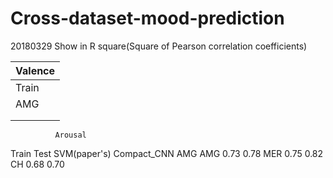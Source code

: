 # Cross-dataset-mood-prediction

20180329
Show in R square(Square of Pearson correlation coefficients)

| Valence |
| --- |
| Train | Test | SVM(paper's) | Compact_CNN |
|      AMG      |      AMG      |     0.14      |     0.27      |
|               |      MER      |     0.40      |     0.14      |
|               |      CH       |     0.21      |     0.06      |


              Arousal			
Train 	Test	SVM(paper's)	Compact_CNN
 AMG	   AMG	   0.73	          0.78
	       MER	   0.75	          0.82
	       CH	     0.68	          0.70
